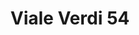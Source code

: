 ---
layout: realizzazione
nome: "Viale Verdi 54"
title: "Viale Verdi 54"
citta: "Montecatini Terme"
tipo:
    - pasticceria
    - bar
    - ristorante
slug: "viale-verdi-54"
cartella_foto: "viale-verdi-54"
foto_copertina: "interno.webp"
immagini:
    - "interno.webp"
    - "linea-cottura.webp"
    - "logo.webp"
    - "colonna-forno-abbattitore.webp"
    - "pasticcini.webp"
---